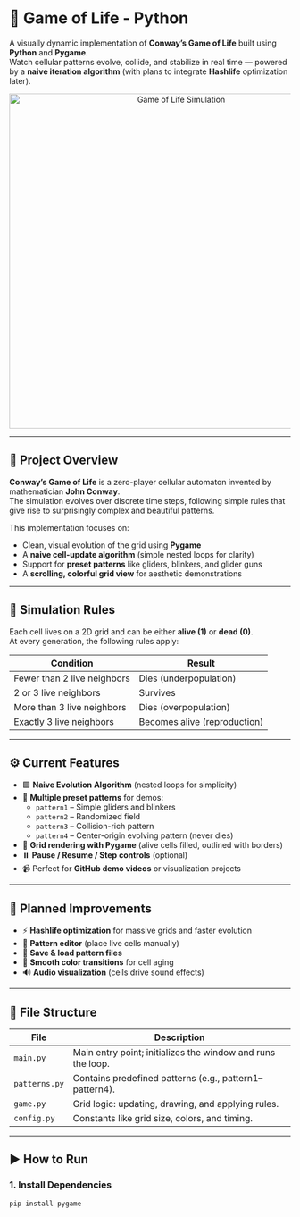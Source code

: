 # 🧬 Game of Life - Python
A visually dynamic implementation of **Conway’s Game of Life** built using **Python** and **Pygame**.  
Watch cellular patterns evolve, collide, and stabilize in real time — powered by a **naive iteration algorithm** (with plans to integrate **Hashlife** optimization later).

<p align="center">
  <img src="preview.gif" alt="Game of Life Simulation" width="600"/>
</p>

---

## 🎯 Project Overview

**Conway’s Game of Life** is a zero-player cellular automaton invented by mathematician **John Conway**.  
The simulation evolves over discrete time steps, following simple rules that give rise to surprisingly complex and beautiful patterns.

This implementation focuses on:
- Clean, visual evolution of the grid using **Pygame**
- A **naive cell-update algorithm** (simple nested loops for clarity)
- Support for **preset patterns** like gliders, blinkers, and glider guns
- A **scrolling, colorful grid view** for aesthetic demonstrations

---

## 🧩 Simulation Rules

Each cell lives on a 2D grid and can be either **alive (1)** or **dead (0)**.  
At every generation, the following rules apply:

| Condition | Result |
|------------|--------|
| Fewer than 2 live neighbors | Dies (underpopulation) |
| 2 or 3 live neighbors | Survives |
| More than 3 live neighbors | Dies (overpopulation) |
| Exactly 3 live neighbors | Becomes alive (reproduction) |

---

## ⚙️ Current Features

- 🟩 **Naive Evolution Algorithm** (nested loops for simplicity)
- 🧠 **Multiple preset patterns** for demos:
  - `pattern1` – Simple gliders and blinkers  
  - `pattern2` – Randomized field  
  - `pattern3` – Collision-rich pattern  
  - `pattern4` – Center-origin evolving pattern (never dies)
- 🎨 **Grid rendering with Pygame** (alive cells filled, outlined with borders)
- ⏸️ **Pause / Resume / Step controls** (optional)
- 📹 Perfect for **GitHub demo videos** or visualization projects

---

## 🚀 Planned Improvements

- ⚡ **Hashlife optimization** for massive grids and faster evolution
- 🧬 **Pattern editor** (place live cells manually)
- 💾 **Save & load pattern files**
- 🌈 **Smooth color transitions** for cell aging
- 🔊 **Audio visualization** (cells drive sound effects)

---

## 📂 File Structure

| File | Description |
|------|--------------|
| `main.py` | Main entry point; initializes the window and runs the loop. |
| `patterns.py` | Contains predefined patterns (e.g., pattern1–pattern4). |
| `game.py` | Grid logic: updating, drawing, and applying rules. |
| `config.py` | Constants like grid size, colors, and timing. |

---

## ▶️ How to Run

### 1. Install Dependencies
```bash
pip install pygame
